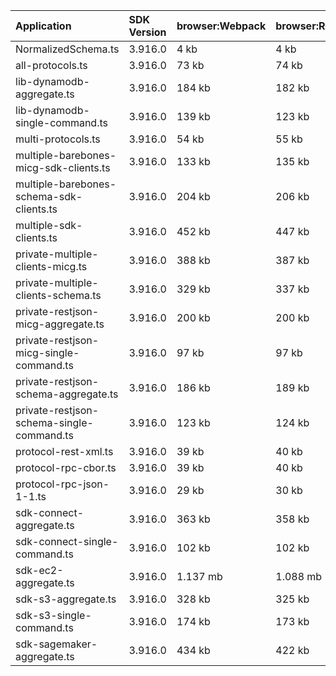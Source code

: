 | Application                               | SDK Version | browser:Webpack | browser:Rollup | browser:EsBuild |
| :---------------------------------------- | :---------- | :-------------- | :------------- | :-------------- |
| NormalizedSchema.ts                       | 3.916.0     | 4 kb            | 4 kb           | 4 kb            |
| all-protocols.ts                          | 3.916.0     | 73 kb           | 74 kb          | 105 kb          |
| lib-dynamodb-aggregate.ts                 | 3.916.0     | 184 kb          | 182 kb         | 188 kb          |
| lib-dynamodb-single-command.ts            | 3.916.0     | 139 kb          | 123 kb         | 131 kb          |
| multi-protocols.ts                        | 3.916.0     | 54 kb           | 55 kb          | 104 kb          |
| multiple-barebones-micg-sdk-clients.ts    | 3.916.0     | 133 kb          | 135 kb         | 164 kb          |
| multiple-barebones-schema-sdk-clients.ts  | 3.916.0     | 204 kb          | 206 kb         | 235 kb          |
| multiple-sdk-clients.ts                   | 3.916.0     | 452 kb          | 447 kb         | 459 kb          |
| private-multiple-clients-micg.ts          | 3.916.0     | 388 kb          | 387 kb         | 404 kb          |
| private-multiple-clients-schema.ts        | 3.916.0     | 329 kb          | 337 kb         | 356 kb          |
| private-restjson-micg-aggregate.ts        | 3.916.0     | 200 kb          | 200 kb         | 204 kb          |
| private-restjson-micg-single-command.ts   | 3.916.0     | 97 kb           | 97 kb          | 101 kb          |
| private-restjson-schema-aggregate.ts      | 3.916.0     | 186 kb          | 189 kb         | 194 kb          |
| private-restjson-schema-single-command.ts | 3.916.0     | 123 kb          | 124 kb         | 154 kb          |
| protocol-rest-xml.ts                      | 3.916.0     | 39 kb           | 40 kb          | 104 kb          |
| protocol-rpc-cbor.ts                      | 3.916.0     | 39 kb           | 40 kb          | 104 kb          |
| protocol-rpc-json-1-1.ts                  | 3.916.0     | 29 kb           | 30 kb          | 104 kb          |
| sdk-connect-aggregate.ts                  | 3.916.0     | 363 kb          | 358 kb         | 364 kb          |
| sdk-connect-single-command.ts             | 3.916.0     | 102 kb          | 102 kb         | 106 kb          |
| sdk-ec2-aggregate.ts                      | 3.916.0     | 1.137 mb        | 1.088 mb       | 1.087 mb        |
| sdk-s3-aggregate.ts                       | 3.916.0     | 328 kb          | 325 kb         | 331 kb          |
| sdk-s3-single-command.ts                  | 3.916.0     | 174 kb          | 173 kb         | 179 kb          |
| sdk-sagemaker-aggregate.ts                | 3.916.0     | 434 kb          | 422 kb         | 428 kb          |
